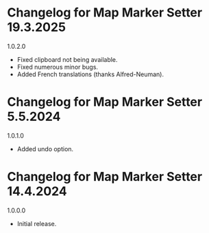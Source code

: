 # Changelog for Map Marker Setter 19.3.2025

1.0.2.0
- Fixed clipboard not being available.
- Fixed numerous minor bugs.
- Added French translations (thanks Alfred-Neuman).

# Changelog for Map Marker Setter 5.5.2024

1.0.1.0
- Added undo option.

# Changelog for Map Marker Setter 14.4.2024

1.0.0.0
- Initial release.
